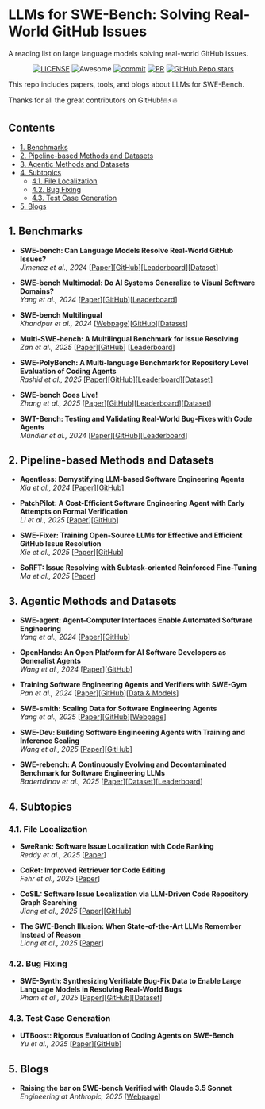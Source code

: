 # LLMs for SWE-Bench: Solving Real-World GitHub Issues
A reading list on large language models solving real-world GitHub issues.

<div align="center">

[![LICENSE](https://img.shields.io/github/license/wasiahmad/Awesome-LLM-SWE-Bench)](https://github.com/wasiahmad/Awesome-LLM-SWE-Bench/blob/main/LICENSE)
![Awesome](https://cdn.rawgit.com/sindresorhus/awesome/d7305f38d29fed78fa85652e3a63e154dd8e8829/media/badge.svg)
[![commit](https://img.shields.io/github/last-commit/wasiahmad/Awesome-LLM-SWE-Bench?color=blue)](https://github.com/wasiahmad/Awesome-LLM-SWE-Bench/commits/main)
[![PR](https://img.shields.io/badge/PRs-Welcome-red)](https://github.com/wasiahmad/Awesome-LLM-SWE-Bench/pulls)
[![GitHub Repo stars](https://img.shields.io/github/stars/wasiahmad/Awesome-LLM-SWE-Bench)](https://github.com/wasiahmad/Awesome-LLM-SWE-Bench)
<!-- ![license](https://img.shields.io/bower/l/bootstrap?style=plastic) -->

</div>

This repo includes papers, tools, and blogs about LLMs for SWE-Bench.

Thanks for all the great contributors on GitHub!🔥⚡🔥

## Contents

- [1. Benchmarks](#1-benchmarks)
- [2. Pipeline-based Methods and Datasets](#2-pipeline-based-methods-and-datasets)
- [3. Agentic Methods and Datasets](#3-agentic-methods-and-datasets)
- [4. Subtopics](#4-subtopics)
  - [4.1. File Localization](#41-file-localization)
  - [4.2. Bug Fixing](#42-bug-fixing)
  - [4.3. Test Case Generation](#43-test-case-generation)
- [5. Blogs](#5-blogs)

## 1. Benchmarks

- **SWE-bench: Can Language Models Resolve Real-World GitHub Issues?**<br> 
  *Jimenez et al., 2024* [[Paper](https://arxiv.org/abs/2310.06770)][[GitHub](https://github.com/SWE-bench/SWE-bench/tree/main)][[Leaderboard](https://www.swebench.com/)][[Dataset](https://huggingface.co/datasets/princeton-nlp/SWE-bench)] <br>

- **SWE-bench Multimodal: Do AI Systems Generalize to Visual Software Domains?** <br>
  *Yang et al., 2024* [[Paper](https://arxiv.org/abs/2410.03859)][[GitHub](https://github.com/SWE-bench/SWE-bench/tree/main)][[Leaderboard](https://www.swebench.com/multimodal.html)]

- **SWE-bench Multilingual** <br>
  *Khandpur et al., 2024* [[Webpage](https://kabirk.com/multilingual)][[GitHub](https://github.com/SWE-bench/SWE-bench/tree/main)][[Dataset](https://huggingface.co/datasets/SWE-bench/SWE-bench_Multilingual)]

- **Multi-SWE-bench: A Multilingual Benchmark for Issue Resolving** <br>
  *Zan et al., 2025* [[Paper](https://arxiv.org/pdf/2504.02605)][[GitHub](https://github.com/multi-swe-bench/multi-swe-bench)] [[Leaderboard](https://multi-swe-bench.github.io/)]

- **SWE-PolyBench: A Multi-language Benchmark for Repository Level Evaluation of Coding Agents** <br>
  *Rashid et al., 2025* [[Paper](https://arxiv.org/abs/2504.08703)][[GitHub](https://github.com/amazon-science/SWE-PolyBench)][[Leaderboard](https://amazon-science.github.io/SWE-PolyBench/)][[Dataset](https://huggingface.co/datasets/AmazonScience/SWE-PolyBench)]

- **SWE-bench Goes Live!** <br>
  *Zhang et al., 2025* [[Paper](https://arxiv.org/abs/2505.23419)][[GitHub](https://github.com/microsoft/SWE-bench-Live)][[Leaderboard](https://swe-bench-live.github.io/)][[Dataset](https://huggingface.co/datasets/SWE-bench-Live/SWE-bench-Live)]

- **SWT-Bench: Testing and Validating Real-World Bug-Fixes with Code Agents** <br>
  *Mündler et al., 2024* [[Paper](https://arxiv.org/abs/2406.12952)][[GitHub](https://github.com/logic-star-ai/swt-bench)][[Leaderboard](https://swtbench.com/)]


## 2. Pipeline-based Methods and Datasets

- **Agentless: Demystifying LLM-based Software Engineering Agents** <br>
  *Xia et al., 2024* [[Paper](https://arxiv.org/abs/2407.01489)][[GitHub](https://github.com/OpenAutoCoder/Agentless)]

- **PatchPilot: A Cost-Efficient Software Engineering Agent with Early Attempts on Formal Verification** <br>
  *Li et al., 2025* [[Paper](https://arxiv.org/abs/2502.02747)][[GitHub](https://github.com/ucsb-mlsec/PatchPilot)]

- **SWE-Fixer: Training Open-Source LLMs for Effective and Efficient GitHub Issue Resolution** <br>
  *Xie et al., 2025* [[Paper](https://arxiv.org/abs/2501.05040)][[GitHub](https://github.com/InternLM/SWE-Fixer)]

- **SoRFT: Issue Resolving with Subtask-oriented Reinforced Fine-Tuning** <br>
  *Ma et al., 2025* [[Paper](https://arxiv.org/abs/2502.20127)]


## 3. Agentic Methods and Datasets

- **SWE-agent: Agent-Computer Interfaces Enable Automated Software Engineering** <br>
  *Yang et al., 2024* [[Paper](https://arxiv.org/abs/2405.15793)][[GitHub](https://github.com/SWE-agent/SWE-agent)]

- **OpenHands: An Open Platform for AI Software Developers as Generalist Agents** <br>
  *Wang et al., 2024* [[Paper](https://arxiv.org/abs/2407.16741)][[GitHub](https://github.com/All-Hands-AI/OpenHands)]

- **Training Software Engineering Agents and Verifiers with SWE-Gym** <br>
  *Pan et al., 2024* [[Paper](https://arxiv.org/pdf/2412.21139)][[GitHub](https://github.com/SWE-Gym/SWE-Gym)][[Data & Models](https://huggingface.co/SWE-Gym)]

- **SWE-smith: Scaling Data for Software Engineering Agents** <br>
  *Yang et al., 2025* [[Paper](https://arxiv.org/abs/2504.21798)][[GitHub](https://github.com/SWE-bench/SWE-smith)][[Webpage](https://swesmith.com/)]

- **SWE-Dev: Building Software Engineering Agents with Training and Inference Scaling** <br>
  *Wang et al., 2025* [[Paper](https://arxiv.org/abs/2506.07636)][[GitHub](https://github.com/THUDM/SWE-Dev)]

- **SWE-rebench: A Continuously Evolving and Decontaminated Benchmark for Software Engineering LLMs** <br>
  *Badertdinov et al., 2025* [[Paper](https://arxiv.org/abs/2505.20411)][[Dataset](https://huggingface.co/datasets/nebius/SWE-rebench)][[Leaderboard](https://swe-rebench.com/leaderboard)]


## 4. Subtopics

### 4.1. File Localization

- **SweRank: Software Issue Localization with Code Ranking** <br>
  *Reddy et al., 2025* [[Paper](https://arxiv.org/abs/2505.07849)]

- **CoRet: Improved Retriever for Code Editing** <br>
  *Fehr et al., 2025* [[Paper](https://arxiv.org/abs/2505.24715)]

- **CoSIL: Software Issue Localization via LLM-Driven Code Repository Graph Searching** <br>
  *Jiang et al., 2025* [[Paper](https://arxiv.org/abs/2503.22424)][[GitHub](https://github.com/ZhonghaoJiang/CoSIL)]

- **The SWE-Bench Illusion: When State-of-the-Art LLMs Remember Instead of Reason** <br>
  *Liang et al., 2025* [[Paper](https://arxiv.org/abs/2506.12286)]


### 4.2. Bug Fixing

- **SWE-Synth: Synthesizing Verifiable Bug-Fix Data to Enable Large Language Models in Resolving Real-World Bugs** <br>
  *Pham et al., 2025* [[Paper](https://arxiv.org/abs/2504.14757)][[GitHub](https://github.com/FSoft-AI4Code/SWE-Synth)][[Dataset](https://huggingface.co/swesynth)]


### 4.3. Test Case Generation

- **UTBoost: Rigorous Evaluation of Coding Agents on SWE-Bench** <br>
  *Yu et al., 2025* [[Paper](https://arxiv.org/abs/2506.09289)][[GitHub](https://github.com/CUHK-Shenzhen-SE/UTBoost)]


## 5. Blogs

- **Raising the bar on SWE-bench Verified with Claude 3.5 Sonnet** <br>
  *Engineering at Anthropic, 2025* [[Webpage](https://www.anthropic.com/engineering/swe-bench-sonnet)]



